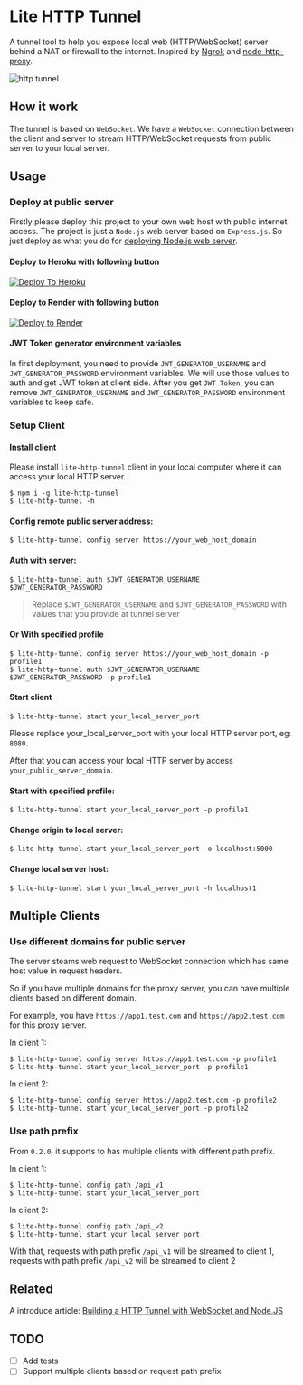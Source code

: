 # Lite HTTP Tunnel

A tunnel tool to help you expose local web (HTTP/WebSocket) server behind a NAT or firewall to the internet. Inspired by [Ngrok](https://github.com/inconshreveable/ngrok) and [node-http-proxy](https://github.com/http-party/node-http-proxy).

![http tunnel](https://user-images.githubusercontent.com/7036536/155876708-f30f4921-c8c8-463d-8917-c4f932d3b2e6.png)

## How it work

The tunnel is based on `WebSocket`. We have a `WebSocket` connection between the client and server to stream HTTP/WebSocket requests from public server to your local server.

## Usage

### Deploy at public server

Firstly please deploy this project to your own web host with public internet access. The project is just a `Node.js` web server based on `Express.js`. So just deploy as what you do for [deploying Node.js web server](https://developer.mozilla.org/en-US/docs/Learn/Server-side/Express_Nodejs/deployment).

#### Deploy to Heroku with following button

[![Deploy To Heroku](https://www.herokucdn.com/deploy/button.svg)](https://heroku.com/deploy)

#### Deploy to Render with following button

[![Deploy to Render](https://render.com/images/deploy-to-render-button.svg)](https://render.com/deploy)

#### JWT Token generator environment variables

In first deployment, you need to provide `JWT_GENERATOR_USERNAME` and `JWT_GENERATOR_PASSWORD` environment variables. We will use those values to auth and get JWT token at client side. After you get `JWT Token`, you can remove `JWT_GENERATOR_USERNAME` and `JWT_GENERATOR_PASSWORD` environment variables to keep safe.

### Setup Client

#### Install client

Please install `lite-http-tunnel` client in your local computer where it can access your local HTTP server.

```shell
$ npm i -g lite-http-tunnel
$ lite-http-tunnel -h
```

#### Config remote public server address:

```shell
$ lite-http-tunnel config server https://your_web_host_domain
```

#### Auth with server:

```shell
$ lite-http-tunnel auth $JWT_GENERATOR_USERNAME $JWT_GENERATOR_PASSWORD
```

 > Replace `$JWT_GENERATOR_USERNAME` and `$JWT_GENERATOR_PASSWORD` with values that you provide at tunnel server

#### Or With specified profile

```shell
$ lite-http-tunnel config server https://your_web_host_domain -p profile1
$ lite-http-tunnel auth $JWT_GENERATOR_USERNAME $JWT_GENERATOR_PASSWORD -p profile1
```

#### Start client

```shell
$ lite-http-tunnel start your_local_server_port
```

Please replace your_local_server_port with your local HTTP server port, eg: `8080`.

After that you can access your local HTTP server by access `your_public_server_domain`.

#### Start with specified profile:

```shell
$ lite-http-tunnel start your_local_server_port -p profile1
```

#### Change origin to local server:

```shell
$ lite-http-tunnel start your_local_server_port -o localhost:5000
```

#### Change local server host:

```shell
$ lite-http-tunnel start your_local_server_port -h localhost1
```

## Multiple Clients

### Use different domains for public server

The server steams web request to WebSocket connection which has same host value in request headers.

So if you have multiple domains for the proxy server, you can have multiple clients based on different domain.

For example, you have `https://app1.test.com` and `https://app2.test.com` for this proxy server.

In client 1:

```
$ lite-http-tunnel config server https://app1.test.com -p profile1
$ lite-http-tunnel start your_local_server_port -p profile1
```

In client 2:

```
$ lite-http-tunnel config server https://app2.test.com -p profile2
$ lite-http-tunnel start your_local_server_port -p profile2
```

### Use path prefix

From `0.2.0`, it supports to has multiple clients with different path prefix.

In client 1:

```
$ lite-http-tunnel config path /api_v1
$ lite-http-tunnel start your_local_server_port
```

In client 2:

```
$ lite-http-tunnel config path /api_v2
$ lite-http-tunnel start your_local_server_port
```

With that, requests with path prefix `/api_v1` will be streamed to client 1, requests with path prefix `/api_v2` will be streamed to client 2

## Related

A introduce article: [Building a HTTP Tunnel with WebSocket and Node.JS](https://medium.com/@embbnux/building-a-http-tunnel-with-websocket-and-node-js-98068b0225d3?source=friends_link&sk=985d90ec9f512928b34ed38b7ddcb378)

## TODO

- [ ] Add tests
- [ ] Support multiple clients based on request path prefix
